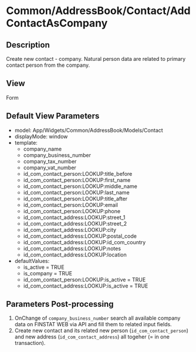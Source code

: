 # Common/AddressBook/Contact/AddContactAsCompany

## Description

Create new contact - company. Natural person data are related to primary contact person from the company.

## View

Form

## Default View Parameters

* model: App/Widgets/Common/AddressBook/Models/Contact
* displayMode: window
* template:
  * company_name
  * company_business_number
  * company_tax_number
  * company_vat_number
  * id_com_contact_person:LOOKUP:title_before
  * id_com_contact_person:LOOKUP:first_name
  * id_com_contact_person:LOOKUP:middle_name
  * id_com_contact_person:LOOKUP:last_name
  * id_com_contact_person:LOOKUP:title_after
  * id_com_contact_person:LOOKUP:email
  * id_com_contact_person:LOOKUP:phone
  * id_com_contact_address:LOOKUP:street_1
  * id_com_contact_address:LOOKUP:street_2
  * id_com_contact_address:LOOKUP:city
  * id_com_contact_address:LOOKUP:postal_code
  * id_com_contact_address:LOOKUP:id_com_country
  * id_com_contact_address:LOOKUP:notes
  * id_com_contact_address:LOOKUP:location
* defaultValues:
  * is_active = TRUE
  * is_company = TRUE
  * id_com_contact_person:LOOKUP:is_active = TRUE
  * id_com_contact_address:LOOKUP:is_active = TRUE

## Parameters Post-processing

  1. OnChange of `company_business_number` search all available company data on FINSTAT WEB via API and fill them to related input fields. 
  2. Create new contact and its related new person (`id_com_contact_person`) and new address (`id_com_contact_address`) all togeher (= in one transaction).
  